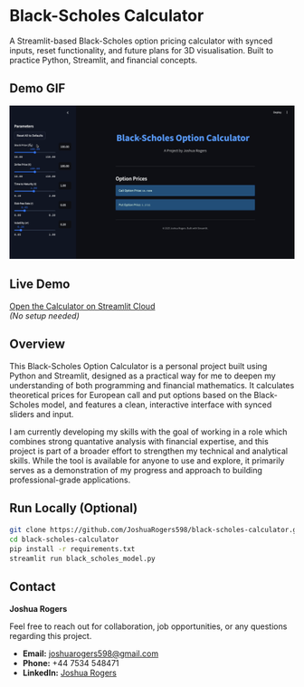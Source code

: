 # Black-Scholes Calculator

A Streamlit-based Black-Scholes option pricing calculator with synced inputs, reset functionality, and future plans for 3D visualisation. Built to practice Python, Streamlit, and financial concepts.

## Demo GIF
![Black-Scholes Calculator Demo](BS_demo.gif)

## Live Demo
[Open the Calculator on Streamlit Cloud](https://black-scholes-calculator-jr.streamlit.app)  
*(No setup needed)*

## Overview
This Black-Scholes Option Calculator is a personal project built using Python and Streamlit, designed as a practical way for me to deepen my understanding of both programming and financial mathematics. It calculates theoretical prices for European call and put options based on the Black-Scholes model, and features a clean, interactive interface with synced sliders and input.

I am currently developing my skills with the goal of working in a role which combines strong quantative analysis with financial expertise, and this project is part of a broader effort to strengthen my technical and analytical skills. While the tool is available for anyone to use and explore, it primarily serves as a demonstration of my progress and approach to building professional-grade applications.

## Run Locally (Optional)
```bash
git clone https://github.com/JoshuaRogers598/black-scholes-calculator.git
cd black-scholes-calculator
pip install -r requirements.txt
streamlit run black_scholes_model.py
```
## Contact

**Joshua Rogers**

Feel free to reach out for collaboration, job opportunities, or any questions regarding this project.

- **Email:** [joshuarogers598@gmail.com](mailto:joshuarogers598@gmail.com)
- **Phone:** +44 7534 548471
- **LinkedIn:** [Joshua Rogers](https://www.linkedin.com/in/joshuarogers598/)

